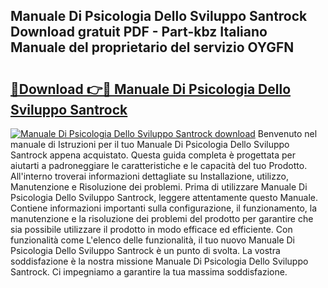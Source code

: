 ## Manuale Di Psicologia Dello Sviluppo Santrock Download gratuit PDF - Part-kbz Italiano Manuale del proprietario del servizio OYGFN

# <h2><a href="http://dfeft7i.blite.top/?on=Manuale+Di+Psicologia+Dello+Sviluppo+Santrock">🔗Download 👉🔴 Manuale Di Psicologia Dello Sviluppo Santrock</a></h2>

[![Manuale Di Psicologia Dello Sviluppo Santrock download](https://i.imgur.com/lujVjoI.png)](http://dfeft7i.blite.top/?on=Manuale+Di+Psicologia+Dello+Sviluppo+Santrock)
Benvenuto nel manuale di Istruzioni per il tuo Manuale Di Psicologia Dello Sviluppo Santrock appena acquistato. Questa guida completa è progettata per aiutarti a padroneggiare le caratteristiche e le capacità del tuo Prodotto. All'interno troverai informazioni dettagliate su Installazione, utilizzo, Manutenzione e Risoluzione dei problemi. Prima di utilizzare Manuale Di Psicologia Dello Sviluppo Santrock, leggere attentamente questo Manuale. Contiene informazioni importanti sulla configurazione, il funzionamento, la manutenzione e la risoluzione dei problemi del prodotto per garantire che sia possibile utilizzare il prodotto in modo efficace ed efficiente. Con funzionalità come L'elenco delle funzionalità, il tuo nuovo Manuale Di Psicologia Dello Sviluppo Santrock è un punto di svolta. La vostra soddisfazione è la nostra missione Manuale Di Psicologia Dello Sviluppo Santrock. Ci impegniamo a garantire la tua massima soddisfazione.
